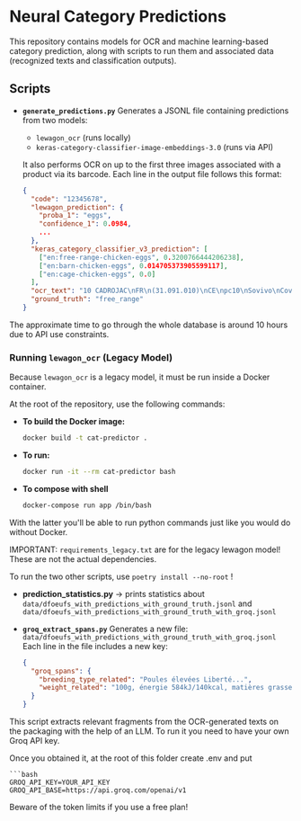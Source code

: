 # Neural Category Predictions

This repository contains models for OCR and machine learning-based category prediction, along with scripts to run them and associated data (recognized texts and classification outputs).

## Scripts

- **`generate_predictions.py`**
  Generates a JSONL file containing predictions from two models:
  - `lewagon_ocr` (runs locally)
  - `keras-category-classifier-image-embeddings-3.0` (runs via API)

  It also performs OCR on up to the first three images associated with a product via its barcode.
  Each line in the output file follows this format:

  ```json
  {
    "code": "12345678",
    "lewagon_prediction": {
      "proba_1": "eggs",
      "confidence_1": 0.0984,
      ...
    },
    "keras_category_classifier_v3_prediction": [
      ["en:free-range-chicken-eggs", 0.3200766444206238],
      ["en:barn-chicken-eggs", 0.014705373905599117],
      ["en:cage-chicken-eggs", 0.0]
    ],
    "ocr_text": "10 CADROJAC\nFR\n(31.091.010)\nCE\npc10\nSovivo\nCovivo 31....",
    "ground_truth": "free_range"
  }

The approximate time to go through the whole database is around 10 hours due to API use constraints.

### Running `lewagon_ocr` (Legacy Model)

Because `lewagon_ocr` is a legacy model, it must be run inside a Docker container.

At the root of the repository, use the following commands:

- **To build the Docker image:**
  ```bash
  docker build -t cat-predictor .
- **To run:**
    ```bash
    docker run -it --rm cat-predictor bash

- **To compose with shell**
    ```bash
    docker-compose run app /bin/bash

With the latter you'll be able to run python commands just like you would do without Docker.

IMPORTANT: `requirements_legacy.txt` are for the legacy lewagon model! These are not the actual dependencies.

To run the two other scripts, use `poetry install --no-root` !

- **prediction_statistics.py** -> prints statistics about `data/dfoeufs_with_predictions_with_ground_truth.jsonl` and `data/dfoeufs_with_predictions_with_ground_truth_with_groq.jsonl`

- **`groq_extract_spans.py`**
  Generates a new file:
  `data/dfoeufs_with_predictions_with_ground_truth_with_groq.jsonl`
  Each line in the file includes a new key:

  ```json
  {
    "groq_spans": {
      "breeding_type_related": "Poules élevées Liberté...",
      "weight_related": "100g, énergie 584kJ/140kcal, matières grasses 9,8g, glucides 0, protéines 12,7g, sel 0,3g"
    }
  }

This script extracts relevant fragments from the OCR-generated texts on the packaging with the help of an LLM.
To run it you need to have your own Groq API key.

Once you obtained it, at the root of this folder create .env
and put

    ```bash
    GROQ_API_KEY=YOUR_API_KEY
    GROQ_API_BASE=https://api.groq.com/openai/v1

Beware of the token limits if you use a free plan!
